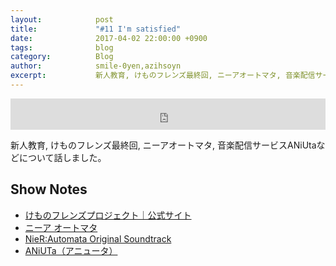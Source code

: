 ```yaml
---
layout:            post
title:             "#11 I'm satisfied"
date:              2017-04-02 22:00:00 +0900
tags:              blog
category:          Blog
author:            smile-0yen,azihsoyn
excerpt:           新人教育, けものフレンズ最終回, ニーアオートマタ, 音楽配信サービスANiUtaなどについて話しました。          
---
```

<iframe width="100%" height="50" scrolling="no" frameborder="no" src="https://w.soundcloud.com/player/?url=https%3A//api.soundcloud.com/tracks/315688307&amp;auto_play=false&amp;hide_related=false&amp;show_user=true&amp;show_reposts=false&amp;visual=false&amp;show_artwork=false&amp;default_height=75"></iframe>

新人教育, けものフレンズ最終回, ニーアオートマタ, 音楽配信サービスANiUtaなどについて話しました。

## Show Notes
- [けものフレンズプロジェクト｜公式サイト](http://kemono-friends.jp/)
- [ニーア オートマタ](http://www.jp.square-enix.com/nierautomata/)
- [NieR:Automata Original Soundtrack](https://www.amazon.co.jp/NieR-Automata-Soundtrack-%E3%82%B2%E3%83%BC%E3%83%A0-%E3%83%9F%E3%83%A5%E3%83%BC%E3%82%B8%E3%83%83%E3%82%AF/dp/B01N7TGP1L/ref=sr_1_cc_5?s=aps&ie=UTF8&qid=1490883148&sr=1-5-catcorr&keywords=%E3%83%8B%E3%83%BC%E3%82%A2%E3%82%AA%E3%83%BC%E3%83%88%E3%83%9E%E3%82%BF)
- [ANiUTa（アニュータ）](https://aniuta.co.jp/)
